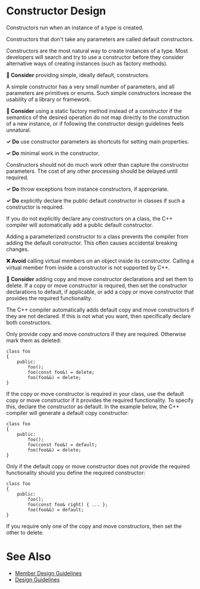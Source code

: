 # Constructor Design

Constructors run when an instance of a type is created.

Constructors that don't take any parameters are called default constructors.

Constructors are the most natural way to create instances of a type. Most developers will search and try to use a
constructor before they consider alternative ways of creating instances (such as factory methods).

**🤔 Consider** providing simple, ideally default, constructors.

A simple constructor has a very small number of parameters, and all parameters are primitives or enums. Such simple
constructors increase the usability of a library or framework.

**🤔 Consider** using a static factory method instead of a constructor if the semantics of the desired operation do
not map directly to the construction of a new instance, or if following the constructor design guidelines feels
unnatural.

**✓ Do** use constructor parameters as shortcuts for setting main properties.

**✓ Do** minimal work in the constructor.

Constructors should not do much work other than capture the constructor parameters. The cost of any other processing
should be delayed until required.

**✓ Do** throw exceptions from instance constructors, if appropriate.

**✓ Do** explicitly declare the public default constructor in classes if such a constructor is required.

If you do not explicitly declare any constructors on a class, the C++ compiler will automatically add a
public default constructor.

Adding a parameterized constructor to a class prevents the compiler from adding the default constructor. This
often causes accidental breaking changes.

**❌ Avoid** calling virtual members on an object inside its constructor. Calling a virtual member from inside a
constructor is not supported by C++.

**🤔 Consider** adding copy and move constructor declarations and set them to delete. If a copy or move constructor is
required, then set the constructor declarations to default, if applicable, or add a copy or move constructor that
provides the required functionality.

The C++ compiler automatically adds default copy and move constructors if they are not declared. If this is not what you
want, then specifically declare both constructors.

Only provide copy and move constructors if they are required. Otherwise mark them as deleted:

```
class foo
{
    public:
        foo();
        foo(const foo&) = delete;
        foo(foo&&) = delete;
}
```

If the copy or move constructor is required in your class, use the default copy or move constructor if it provides the 
required functionality. To specify this, declare the constructor as default. In the example below, the C++ compiler
will generate a default copy constructor: 

```
class foo
{
    public:
        foo();
        foo(const foo&) = default;
        foo(foo&&) = delete;
}
```

Only if the default copy or move constructor does not provide the required functionality should you define the required
constructor:
```
class foo
{
    public:
        foo();
        foo(const foo& right) { ... };
        foo(foo&&) = default;
}
```

If you require only one of the copy and move constructors, then set the other to delete.

# See Also

* [Member Design Guidelines](member_design_guidelines.md)
* [Design Guidelines](design_guidelines.md)